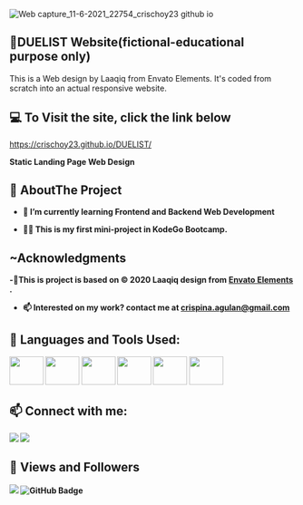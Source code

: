 ![Web capture_11-6-2021_22754_crischoy23 github io](https://user-images.githubusercontent.com/80525007/121699529-9a5b1b80-cb01-11eb-94ed-764fbae30cfb.jpeg)
## 🔲DUELIST Website(fictional-educational purpose only)

This is a Web design by Laaqiq from Envato Elements. It's coded from scratch into an actual responsive website.

## 💻 To Visit the site, click the link below

 https://crischoy23.github.io/DUELIST/

<b>Static Landing Page Web Design



## 👩 AboutThe Project



- 🌱 I’m currently learning **Frontend and Backend Web Development**

- 👨‍💻 This is my first mini-project in KodeGo Bootcamp.

## ~Acknowledgments

-👩This is project is based on © 2020 **Laaqiq** design from **<a href="https://elements.envato.com/all-items/laaqiq">Envato Elements </a>**.

- 📫 Interested on my work? contact me at **crispina.agulan@gmail.com**


## 🚀 Languages and Tools Used:

<p align="left"> 
    <a> <img src="https://img.icons8.com/color/48/000000/javascript.png" height="50px" width="60px"/> </a> 
    <a> <img src="https://img.icons8.com/color/48/000000/html-5.png" height="50px" width="60px"/> </a> 
    <a> <img src="https://img.icons8.com/color/48/000000/css3.png" height="50px" width="60px"/> </a>
    <a> <img src="https://img.icons8.com/color/48/000000/git.png" height="50px" width="60px"/> </a> 
    <a> <img src="https://cdn.iconscout.com/icon/free/png-512/figma-682083.png"  height="50px" width="60px"/> </a> 
        <a> <img src="https://upload.wikimedia.org/wikipedia/commons/thumb/9/9a/Visual_Studio_Code_1.35_icon.svg/2048px-Visual_Studio_Code_1.35_icon.svg.png"  height="50px" width="60px"/> </a> 
    
    
</p>



## 📫 Connect with me:
<p align="left">
<a href = "https://www.linkedin.com/in/crispina-choy-awon-564421210"><img src="https://img.icons8.com/fluent/48/000000/linkedin.png"/></a>
<a href = "https://github.com/crischoy23/"><img src="https://img.icons8.com/fluent/48/000000/github.png"/></a>
</p>

## 👀 Views and Followers
<p align="left">
<a><img src="https://komarev.com/ghpvc/?username=crischoy23">
</a>
<a><img src="https://img.shields.io/github/followers/crischoy23?label=Followers&style=social" alt="GitHub Badge"></a>
</p>
